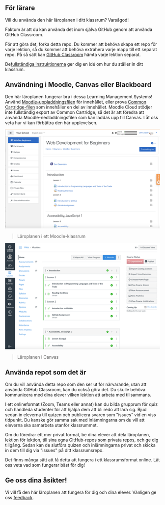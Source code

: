 ## För lärare

Vill du använda den här läroplanen i ditt klassrum? Varsågod!

Faktum är att du kan använda det inom själva GitHub genom att använda GitHub Classroom.

För att göra det, forka detta repo. Du kommer att behöva skapa ett repo för varje lektion, så du kommer att behöva extrahera varje mapp till ett separat repo. På så sätt kan [GitHub Classroom](https://classroom.github.com/classrooms) hämta varje lektion separat.

De[fullständiga instruktionerna](https://github.blog/2020-03-18-set-up-your-digital-classroom-with-github-classroom/) ger dig en idé om hur du ställer in ditt klassrum.

## Användning i Moodle, Canvas eller Blackboard

Den här läroplanen fungerar bra i dessa Learning Management Systems! Använd [Moodle-uppladdningsfilen](/teaching-files/webdev-moodle.mbz) för innehållet, eller prova [Common Cartridge-filen](/teaching-files/webdev-common-cartridge.imscc) som innehåller en del av innehållet. Moodle Cloud stödjer inte fullständig export av Common Cartridge, så det är att föredra att använda Moodle-nedladdningsfilen som kan laddas upp till Canvas. Låt oss veta hur vi kan förbättra den här upplevelsen.

![Moodle](/teaching-files/moodle.png)
> Läroplanen i ett Moodle-klassrum

![Canvas](/teaching-files/canvas.png)
> Läroplanen i Canvas

## Använda repot som det är

Om du vill använda detta repo som den ser ut för närvarande, utan att använda GitHub Classroom, kan du också göra det. Du skulle behöva kommunicera med dina elever vilken lektion att arbeta med tillsammans.

I ett onlineformat (Zoom, Teams eller annat) kan du bilda grupprum för quiz och handleda studenter för att hjälpa dem att bli redo att lära sig. Bjud sedan in eleverna till quizen och publicera svaren som "issues" vid en viss tidpunkt. Du kanske gör samma sak med inlämningarna om du vill att eleverna ska samarbeta utanför klassrummet.

Om du föredrar ett mer privat format, be dina elever att dela läroplanen, lektion för lektion, till sina egna GitHub-repos som privata repos, och ge dig tillgång. Sedan kan de slutföra quizen och inlämningarna privat och skicka in dem till dig via "issues" på ditt klassrumsrepo.

Det finns många sätt att få detta att fungera i ett klassrumsformat online. Låt oss veta vad som fungerar bäst för dig!

## Ge oss dina åsikter!

Vi vill få den här läroplanen att fungera för dig och dina elever. Vänligen ge oss [feedback](https://forms.microsoft.com/Pages/ResponsePage.aspx?id=v4j5cvGGr0GRqy180BHbR2humCsRZhxNuI79cm6n0hRUQzRVVU9VVlU5UlFLUTRLx4WlkyWSQZRVVU9VVlU5UlFLUTRLx4WlkyWSQ).
